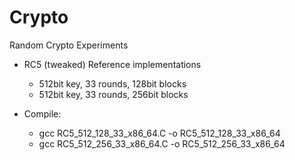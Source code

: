 # Crypto
Random Crypto Experiments

- RC5 (tweaked) Reference implementations
  - 512bit key, 33 rounds, 128bit blocks
  - 512bit key, 33 rounds, 256bit blocks
  
- Compile: 
  - gcc RC5_512_128_33_x86_64.C -o RC5_512_128_33_x86_64
  - gcc RC5_512_256_33_x86_64.C -o RC5_512_256_33_x86_64
